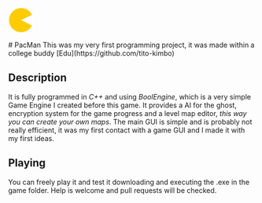 <p>
<img src = "https://github.com/jcturing/PacMan/blob/master/resources/sprites/PacmanIcon.png" aligh = "right" width = "50"/>
 </p>
# PacMan
This was my very first programming project, it was made within a college buddy [Edu](https://github.com/tito-kimbo)

## Description
It is fully programmed in *C++* and using *BoolEngine*, which is a very simple Game Engine I created before this game.
It provides a AI for the ghost, encryption system for the game progress and a level map editor, _this way you can create your own maps_.
The main GUI is simple and is probably not really efficient, it was my first contact with a game GUI and I made it with my first ideas.

## Playing
You can freely play it and test it downloading and executing the .exe in the game folder. Help is welcome and pull requests will be checked.
